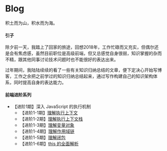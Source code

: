 # Blog
积土而为山，积水而为海。

#### 引子

除夕前一天，我踏上了回家的旅途，回想2018年，工作忙碌而又充实，但偶尔还是会有焦虑感，虽然目前职位是高级前端，但又总感觉自身很弱，知识掌握的杂而不精，跟其他同事讨论技术问题时也不能很好的表达出来。

过年期间，我陆陆续续的看了一些有关知识归纳总结的文章，便下定决心开始写博客，工作之余把之前学过的知识归纳总结起来，通过写作构建自己的知识架构体系，同时提高自身的表达能力。

#### 前端进阶系列

- 【进阶1期】深入 JavaScript 的执行机制
  - 【进阶1-1期】[理解执行上下文](https://github.com/sunbigshan/Blog/issues/4)
  - 【进阶1-2期】[理解执行上下文栈](https://github.com/sunbigshan/Blog/issues/5)
  - 【进阶1-3期】[理解变量对象](https://github.com/sunbigshan/Blog/issues/6)
  - 【进阶1-4期】[理解作用域链](https://github.com/sunbigshan/Blog/issues/7)
  - 【进阶1-5期】[理解闭包](https://github.com/sunbigshan/Blog/issues/9)
  - 【进阶1-6期】[this 的全面解析](https://github.com/sunbigshan/Blog/issues/10)
